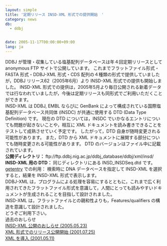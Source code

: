 ```yaml
---
layout: simple
title: '定期リリース INSD-XML 形式での提供開始　'
category: news
db:
  - ddbj


date: 2005-11-17T00:00:00+09:00
lang: ja
---
```


<html>DDBJ が管理・収集している塩基配列データベースは年４回定期リリースとして anonymous FTP サイトで公開しています。 これまでフラットファイル形式・FASTA 形式・DDBJ-XML 形式・CDS 配列の４種類の形式で提供していましたが，DDBJ リリース62（2005年6月）より INSD-XML 形式での提供も開始しました。 INSD-XML 形式での提供は，2005年5月より毎日公開される新着データでは行なわれていましたが，今後は定期リリースも同形式でご利用いただくことができます。<br>INSD-XML は DDBJ, EMBL ならびに GenBank によって構成されている国際塩基配列データベース共同体 (INSDC) が共通に使用する DTD (Data Type Definition) です。 現在の DTD については，INSDC でいかなるエントリについても問題が起きないことや，相互に XML ドキュメントを読み書きできることをテストして成熟させていく予定です。 したがって，DTD 自身が随時変更される可能性があります。 また，DTD から XML ドキュメントに展開する部分についても随時変更される可能性があります。 DTD のバージョンはファイル中に記載されています。<br><b>公開ディレクトリ： </b>ftp://ftp.ddbj.nig.ac.jp/ddbj_database/ddbj/xml/insd/<br><b>INSD-XML 用の DTD： </b>同じディレクトリにある INSD_INSDSeq.dtd です。<br><a href="http://getentry.ddbj.nig.ac.jp/top-j.html">getentry</a> での利用： 検索時に DNA データベースを指定して INSD-XML を選択すると，結果を INSD-XML 形式で表示します。<br>DDBJ-XML は，プログラムによる処理を容易にするとともに，これまで広く利用されてきたフラットファイル形式を意識して，人間にとっても読みやすいドキュメントが生成されることを目指して設計されました。<br>INSD-XML は，フラットファイルとの親和性よりも，Features/qualifiers の構造を意識して設計されました。<br>どうぞご利用下さい。<br>過去のおしらせ<br><a href="#050523">INSD-XML 公開のおしらせ (2005.05.23)</a><br><a href="/whatsnew/2001-j.html#010725">XML 形式でのリリース公開開始 (2001.07.25)</a><br><a href="/whatsnew/2001-j.html#010511">XML を導入 (2001.05.11)</a></html>
